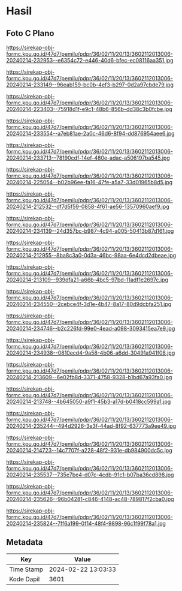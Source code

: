 # Hasil

## Foto C Plano

https://sirekap-obj-formc.kpu.go.id/47d7/pemilu/pdpr/36/02/11/20/13/3602112013006-20240214-232953--e6354c72-e446-40d6-bfec-ec08116aa351.jpg

https://sirekap-obj-formc.kpu.go.id/47d7/pemilu/pdpr/36/02/11/20/13/3602112013006-20240214-233149--96eab159-bc0b-4ef3-b297-0d2a97cbde79.jpg

https://sirekap-obj-formc.kpu.go.id/47d7/pemilu/pdpr/36/02/11/20/13/3602112013006-20240214-223403--75918d1f-e9c1-48b6-856b-dd38c3b0fcbe.jpg

https://sirekap-obj-formc.kpu.go.id/47d7/pemilu/pdpr/36/02/11/20/13/3602112013006-20240214-233554--a7eb81ae-2a0c-46d6-8f94-dd876954aee6.jpg

https://sirekap-obj-formc.kpu.go.id/47d7/pemilu/pdpr/36/02/11/20/13/3602112013006-20240214-233713--78190cdf-14ef-480e-adac-a506197ba545.jpg

https://sirekap-obj-formc.kpu.go.id/47d7/pemilu/pdpr/36/02/11/20/13/3602112013006-20240214-225054--b02b96ee-fa16-47fe-a5a7-33d01965b8d5.jpg

https://sirekap-obj-formc.kpu.go.id/47d7/pemilu/pdpr/36/02/11/20/13/3602112013006-20240214-212532--df7d5f59-0858-4f61-ae56-13570960aef9.jpg

https://sirekap-obj-formc.kpu.go.id/47d7/pemilu/pdpr/36/02/11/20/13/3602112013006-20240214-234139--24d357bc-b987-4c94-a005-50413b87d161.jpg

https://sirekap-obj-formc.kpu.go.id/47d7/pemilu/pdpr/36/02/11/20/13/3602112013006-20240214-212955--8ba8c3a0-0d3a-46bc-98aa-6e4dcd2dbeae.jpg

https://sirekap-obj-formc.kpu.go.id/47d7/pemilu/pdpr/36/02/11/20/13/3602112013006-20240214-213109--939dfa21-a66b-4bc5-97bd-11adf1e2697c.jpg

https://sirekap-obj-formc.kpu.go.id/47d7/pemilu/pdpr/36/02/11/20/13/3602112013006-20240214-234550--2cebce4f-3d1e-4b47-8a17-80d9dcbfa251.jpg

https://sirekap-obj-formc.kpu.go.id/47d7/pemilu/pdpr/36/02/11/20/13/3602112013006-20240214-234746--b2c226fd-99e0-4ead-a098-3093415ea7e9.jpg

https://sirekap-obj-formc.kpu.go.id/47d7/pemilu/pdpr/36/02/11/20/13/3602112013006-20240214-234938--0810ecd4-9a58-4b06-a6dd-30491a941f08.jpg

https://sirekap-obj-formc.kpu.go.id/47d7/pemilu/pdpr/36/02/11/20/13/3602112013006-20240214-213609--6e02fb8d-3371-4758-9328-b1bd67a93fa0.jpg

https://sirekap-obj-formc.kpu.go.id/47d7/pemilu/pdpr/36/02/11/20/13/3602112013006-20240214-213748--4b645050-a9f1-45b3-a17d-b0418cc599a1.jpg

https://sirekap-obj-formc.kpu.go.id/47d7/pemilu/pdpr/36/02/11/20/13/3602112013006-20240214-235244--494d2926-3e3f-44ad-8f92-637773a9ee49.jpg

https://sirekap-obj-formc.kpu.go.id/47d7/pemilu/pdpr/36/02/11/20/13/3602112013006-20240214-214723--14c7707f-a228-48f2-931e-db984900dc5c.jpg

https://sirekap-obj-formc.kpu.go.id/47d7/pemilu/pdpr/36/02/11/20/13/3602112013006-20240214-235537--735e7be4-d07c-4cdb-91c1-b07ba36cd898.jpg

https://sirekap-obj-formc.kpu.go.id/47d7/pemilu/pdpr/36/02/11/20/13/3602112013006-20240214-235626--96b04281-c846-4148-ac48-789817f2cba0.jpg

https://sirekap-obj-formc.kpu.go.id/47d7/pemilu/pdpr/36/02/11/20/13/3602112013006-20240214-235824--7ff6a199-0f14-48f4-9898-96c1f99f78a1.jpg


## Metadata

| Key        | Value               |
| ---------- | ------------------- |
| Time Stamp | 2024-02-22 13:03:33 |
| Kode Dapil | 3601                |



